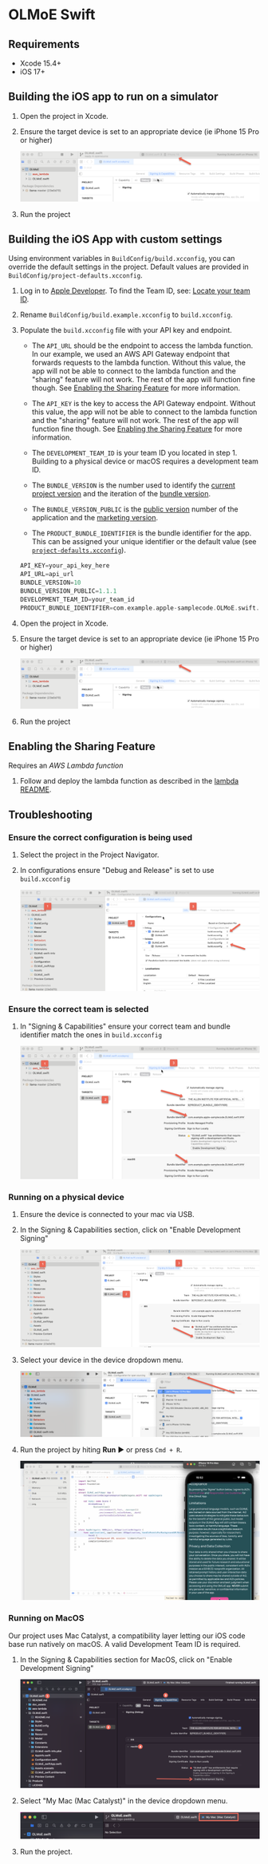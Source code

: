 # OLMoE Swift

## Requirements

- Xcode 15.4+
- iOS 17+

## Building the iOS app to run on a simulator

1) Open the project in Xcode.

1) Ensure the target device is set to an appropriate device (ie iPhone 15 Pro or higher)

    ![Select Project OLMoE Swift](../doc_assets/Set_Target_Device.png)

1) Run the project

## Building the iOS App with custom settings

Using environment variables in `BuildConfig/build.xcconfig`, you can override the default settings in the project.
Default values are provided in `BuildConfig/project-defaults.xcconfig`.

1) Log in to [Apple Developer](https://developer.apple.com).
    To find the Team ID, see: [Locate your team ID](https://developer.apple.com/help/account/manage-your-team/locate-your-team-id/).

1) Rename `BuildConfig/build.example.xcconfig` to `build.xcconfig`.

1) Populate the `build.xcconfig` file with your API key and endpoint.

    - The `API_URL` should be the endpoint to access the lambda function.
    In our example, we used an AWS API Gateway endpoint that forwards requests to the lambda function.
    Without this value, the app will not be able to connect to the lambda function and the "sharing" feature will not work.
    The rest of the app will function fine though.
    See [Enabling the Sharing Feature](#enabling-the-sharing-feature) for more information.

    - The `API_KEY` is the key to access the API Gateway endpoint.
    Without this value, the app will not be able to connect to the lambda function and the "sharing" feature will not work.
    The rest of the app will function fine though.
    See [Enabling the Sharing Feature](#enabling-the-sharing-feature) for more information.

    - The `DEVELOPMENT_TEAM_ID` is your team ID you located in step 1.
    Building to a physical device or macOS requires a development team ID.

    - The `BUNDLE_VERSION` is the number used to identify the [current project version](https://developer.apple.com/documentation/xcode/build-settings-reference#Current-Project-Version) and the iteration of the [bundle version](https://developer.apple.com/documentation/bundleresources/information-property-list/cfbundleversion).

    - The `BUNDLE_VERSION_PUBLIC` is the [public version](https://developer.apple.com/documentation/bundleresources/information-property-list/cfbundleshortversionstring) number of the application and the [marketing version](https://developer.apple.com/documentation/xcode/build-settings-reference#Marketing-Version).

    - The `PRODUCT_BUNDLE_IDENTIFIER` is the bundle identifier for the app.
    This can be assigned your unique identifier or the default value (see [`project-defaults.xcconfig`](BuildConfig/project-defaults.xcconfig)).

    ```swift
    API_KEY=your_api_key_here
    API_URL=api_url
    BUNDLE_VERSION=10
    BUNDLE_VERSION_PUBLIC=1.1.1
    DEVELOPMENT_TEAM_ID=your_team_id
    PRODUCT_BUNDLE_IDENTIFIER=com.example.apple-samplecode.OLMoE.swift.${DEVELOPMENT_TEAM_ID}
    ```

1) Open the project in Xcode.

1) Ensure the target device is set to an appropriate device (ie iPhone 15 Pro or higher)

    ![Select Project OLMoE Swift](../doc_assets/Set_Target_Device.png)

1) Run the project

## Enabling the Sharing Feature

Requires an _AWS Lambda function_

1) Follow and deploy the lambda function as described in the [lambda README](../aws-lambda/README.md).

## Troubleshooting

### Ensure the correct configuration is being used

1) Select the project in the Project Navigator.

1) In configurations ensure "Debug and Release" is set to use `build.xcconfig`

    ![set the configuration file to `build.xcconfig`](../doc_assets/Configuration_File.png)

### Ensure the correct team is selected

1) In "Signing & Capabilities" ensure your correct team and bundle identifier match the ones in `build.xcconfig`

    ![Select Project OLMoE Swift](../doc_assets/Validate_Team_and_Bundle_ID.png)

### Running on a physical device

1) Ensure the device is connected to your mac via USB.

1) In the Signing & Capabilities section, click on "Enable Development Signing"

    ![Enable Development Signing](../doc_assets/Enable_Development_Signing.png)

1) Select your device in the device dropdown menu.

    ![Select Device](../doc_assets/Select_Device.png)

1) Run the project by hiting **Run** ▶️ or press `Cmd + R`.

    ![Run App](../doc_assets/Run_App.png)

### Running on MacOS

Our project uses Mac Catalyst, a compatibility layer letting our iOS code base run natively on macOS. A valid Development Team ID is required.

1) In the Signing & Capabilities section for MacOS, click on "Enable Development Signing"

    ![Enable Development Signing](../doc_assets/Enable_Development_Signing_MacOS.png)

1) Select "My Mac (Mac Catalyst)" in the device dropdown menu.

    ![Select Device](../doc_assets/Select_Device_MacOS.png)

1) Run the project.
